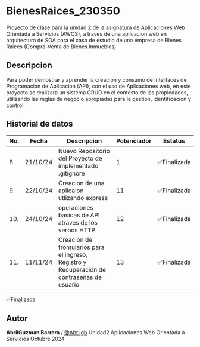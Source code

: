 # BienesRaices_230350
Proyecto de clase para la unidad 2 de la asignatura de Aplicaciones Web Orientada a Servicios (AWOS), a traves de una aplicacion web en arquitectura de SOA para el caso de estudio de una empresa de Bienes Raices (Compra-Venta de Bienes Inmuebles)


## Descripcion 
Para poder demostrar y aprender la creacion y consumo de Interfaces de Programacion de Aplicacion (API), con el uso de Aplicaciones web, en este proyecto se realizara un sistema CRUD en el contesto de las propiedades, utilizando las reglas de negocio apropiadas para la gestion, identificacion y control.

## Historial de datos 

|No.|Fecha|Descripcion|Potenciador|Estatus|
|---|---|--|---|--|
|8.|21/10/24|Nuevo Repositorio del Proyecto de implementado .gitignore|1|✅Finalizada |
|9.|22/10/24|Creacion de una aplicaion utlizando express|11|✅Finalizada |
|10.|24/10/24|operaciones basicas de API atraves de los verbos HTTP| 12|✅Finalizada |
|11.|11/11/24|Creación de fromularios para el ingreso, Registro y Recuperación de contraseñas de usuario|13|✅Finalizada|


✅Finalizada 

## Autor 

**AbrilGuzman Barrera** / [@Abrilgb](https://github.com/Abrilgb)
Unidad2 
Aplicaciones Web Orientada a Servicios 
Octubre 2024 
